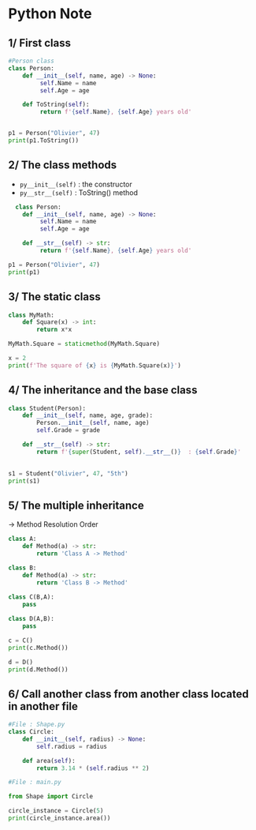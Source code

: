 # Python Note

## 1/ First class

```py
#Person class
class Person:
    def __init__(self, name, age) -> None:
         self.Name = name
         self.Age = age

    def ToString(self):
         return f'{self.Name}, {self.Age} years old'


p1 = Person("Olivier", 47)
print(p1.ToString())
```

## 2/ The class methods
- ```py__init__(self)``` : the constructor
- ```py__str__(self)``` : ToString() method

```py
  class Person:
    def __init__(self, name, age) -> None:
         self.Name = name
         self.Age = age

    def __str__(self) -> str:
         return f'{self.Name}, {self.Age} years old'

p1 = Person("Olivier", 47)
print(p1)
```

## 3/ The static class

```py
class MyMath:
    def Square(x) -> int:
        return x*x

MyMath.Square = staticmethod(MyMath.Square)

x = 2
print(f'The square of {x} is {MyMath.Square(x)}')
```

## 4/ The inheritance and the base class

```py
class Student(Person):
    def __init__(self, name, age, grade):
        Person.__init__(self, name, age)
        self.Grade = grade

    def __str__(self) -> str:
        return f'{super(Student, self).__str__()}  : {self.Grade}'
        

s1 = Student("Olivier", 47, "5th")
print(s1)
```

## 5/ The multiple inheritance

-> Method Resolution Order

```py
class A:
    def Method(a) -> str:
        return 'Class A -> Method'

class B:
    def Method(a) -> str:
        return 'Class B -> Method'
    
class C(B,A):
    pass

class D(A,B):
    pass

c = C()
print(c.Method())

d = D()
print(d.Method())
```
## 6/ Call another class from another class located in another file

```py
#File : Shape.py
class Circle:
    def __init__(self, radius) -> None:
        self.radius = radius

    def area(self):
        return 3.14 * (self.radius ** 2)    
```

```py
#File : main.py

from Shape import Circle

circle_instance = Circle(5)
print(circle_instance.area())
```
